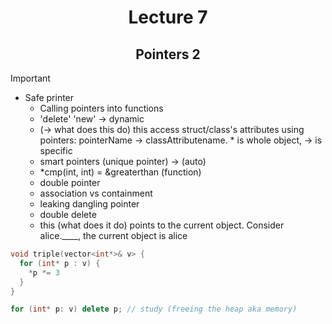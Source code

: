 <div align = "center"> 

# Lecture 7
## Pointers 2 

</div>


> [!important]
> - Safe printer
>   - Calling pointers into functions
>   - 'delete' 'new' -> dynamic
>   - (-> what does this do) this access struct/class's attributes using pointers: pointerName -> classAttributename. * is whole object, -> is specific
>   - smart pointers (unique pointer) -> (auto)
>   - *cmp(int, int) = &greaterthan (function)
>   - double pointer
>   - association vs containment
>   - leaking dangling pointer
>   - double delete
>   - this (what does it do) points to the current object. Consider alice.____, the current object is alice 

```C++
void triple(vector<int*>& v> {
  for (int* p : v) {
    *p *= 3
  }
}

for (int* p: v) delete p; // study (freeing the heap aka memory) 
```



